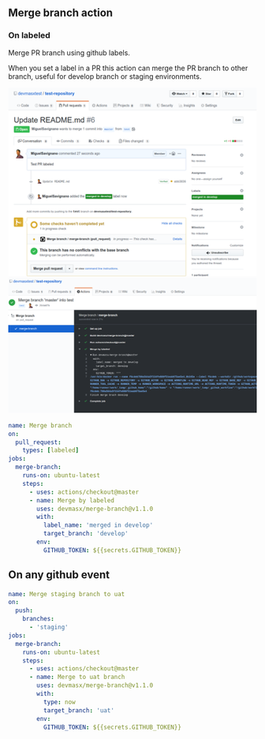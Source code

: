 ## Merge branch action

### On labeled

Merge PR branch using github labels.

When you set a label in a PR this action can merge the PR branch to other branch, useful for develop branch or staging environments.

![PR](./screenshots/pr.png)
![Checker](./screenshots/checker.png)

```yaml
name: Merge branch
on:
  pull_request:
    types: [labeled]
jobs:
  merge-branch:
    runs-on: ubuntu-latest
    steps:
      - uses: actions/checkout@master
      - name: Merge by labeled
        uses: devmasx/merge-branch@v1.1.0
        with:
          label_name: 'merged in develop'
          target_branch: 'develop'
        env:
          GITHUB_TOKEN: ${{secrets.GITHUB_TOKEN}}
```

## On any github event

```yaml
name: Merge staging branch to uat
on:
  push:
    branches:
      - 'staging'
jobs:
  merge-branch:
    runs-on: ubuntu-latest
    steps:
      - uses: actions/checkout@master
      - name: Merge to uat branch
        uses: devmasx/merge-branch@v1.1.0
        with:
          type: now
          target_branch: 'uat'
        env:
          GITHUB_TOKEN: ${{secrets.GITHUB_TOKEN}}
```
